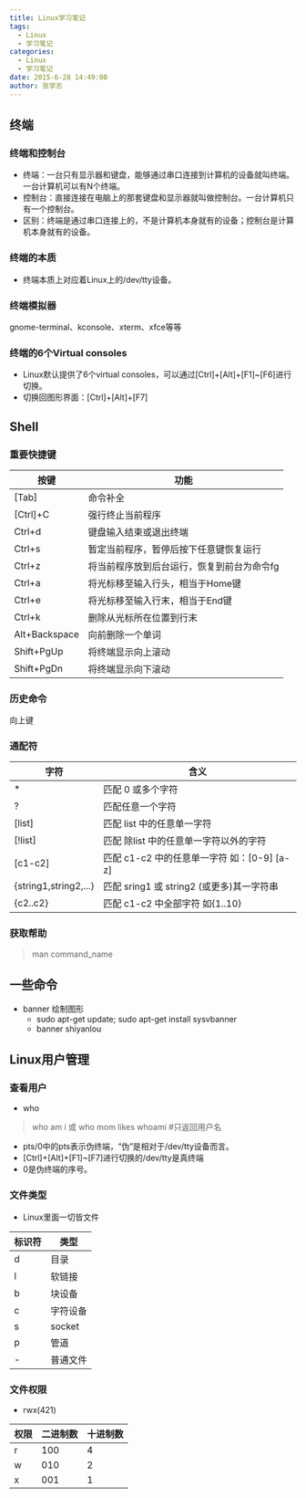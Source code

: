 ```yaml
---
title: Linux学习笔记
tags: 
  - Linux
  - 学习笔记
categories:
  - Linux
  - 学习笔记
date: 2015-6-28 14:49:00
author: 张学志
---
```






## 终端

### 终端和控制台
* 终端：一台只有显示器和键盘，能够通过串口连接到计算机的设备就叫终端。一台计算机可以有N个终端。
* 控制台：直接连接在电脑上的那套键盘和显示器就叫做控制台。一台计算机只有一个控制台。
* 区别：终端是通过串口连接上的，不是计算机本身就有的设备；控制台是计算机本身就有的设备。

### 终端的本质
* 终端本质上对应着Linux上的/dev/tty设备。

### 终端模拟器
gnome-terminal、kconsole、xterm、xfce等等

<!-- more -->

### 终端的6个Virtual consoles
* Linux默认提供了6个virtual consoles，可以通过[Ctrl]+[Alt]+[F1]~[F6]进行切换。
* 切换回图形界面：[Ctrl]+[Alt]+[F7]

## Shell

### 重要快捷键
按键|功能
 ------|-----
 [Tab]|命令补全
 [Ctrl]+C|强行终止当前程序
  Ctrl+d	|键盘输入结束或退出终端
Ctrl+s|	暂定当前程序，暂停后按下任意键恢复运行
Ctrl+z|	将当前程序放到后台运行，恢复到前台为命令fg
Ctrl+a|	将光标移至输入行头，相当于Home键
Ctrl+e|	将光标移至输入行末，相当于End键
Ctrl+k|	删除从光标所在位置到行末
Alt+Backspace|	向前删除一个单词
Shift+PgUp|	将终端显示向上滚动
Shift+PgDn|	将终端显示向下滚动

### 历史命令
向上键

### 通配符
字符|	含义
-------|-----
*|	匹配 0 或多个字符
?|	匹配任意一个字符
[list]|	匹配 list 中的任意单一字符
[!list]|	匹配 除list 中的任意单一字符以外的字符
[c1-c2]|	匹配 c1-c2 中的任意单一字符 如：[0-9] [a-z]
{string1,string2,...}|	匹配 sring1 或 string2 (或更多)其一字符串
{c2..c2}|	匹配 c1-c2 中全部字符 如{1..10}

### 获取帮助
> man command_name


## 一些命令
* banner 绘制图形
	* sudo apt-get update; sudo apt-get install sysvbanner
	* banner shiyanlou

## Linux用户管理

### 查看用户
* who

> who am i
或
> who mom likes
> whoami  #只返回用户名

* pts/0中的pts表示伪终端，“伪”是相对于/dev/tty设备而言。
* [Ctrl]+[Alt]+[F1]~[F7]进行切换的/dev/tty是真终端
* 0是伪终端的序号。

### 文件类型
* Linux里面一切皆文件

标识符 |类型
-----|---
d|目录
l|软链接
b|块设备
c|字符设备
s|socket
p|管道
-|普通文件

### 文件权限
* rwx(421)

权限|二进制数|十进制数
---|---|----
r|100|4
w|010|2
x|001|1




